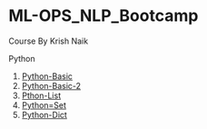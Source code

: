 # ML-OPS_NLP_Bootcamp
Course By Krish Naik

Python
1.  [Python-Basic](https://github.com/piidus/ML-OPS_NLP_Bootcamp/blob/main/python_practice/assignment_question.ipynb)
2.  [Python-Basic-2](https://github.com/piidus/ML-OPS_NLP_Bootcamp/blob/main/python_practice/assignments.ipynb)
3.  [Pthon-List](https://github.com/piidus/ML-OPS_NLP_Bootcamp/blob/main/python_practice/list_Assignment.ipynb)
4.  [Python=Set](https://github.com/piidus/ML-OPS_NLP_Bootcamp/blob/main/python_practice/sets_assignment.ipynb)
5.  [Python-Dict](https://github.com/piidus/ML-OPS_NLP_Bootcamp/blob/main/python_practice/dictionaries_assignment.ipynb)
